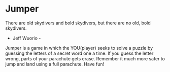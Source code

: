 # Jumper
There are old skydivers and bold skydivers,
but there are no old, bold skydivers.

- Jeff Wuorio -

Jumper is a game in which the YOU(player) seeks to solve a puzzle by guessing the letters of 
a secret word one a time. If you guess the letter wrong, parts of your parachute gets erase. 
Remember it much more safer to jump and land using a full parachute. Have fun!